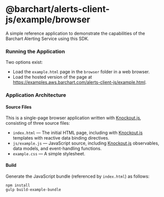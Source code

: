 # @barchart/alerts-client-js/example/browser

A simple reference application to demonstrate the capabilities of the Barchart Alerting Service using this SDK.

### Running the Application

Two options exist:

* Load the `example.html` page in the `browser` folder in a web browser.
* Load the hosted version of the page at https://examples.aws.barchart.com/alerts-client-js/example.html.

### Application Architecture

#### Source Files

This is a single-page browser application written with [Knockout.js](https://knockoutjs.com/), consisting of three source files:

* `index.html` — The initial HTML page, including with [Knockout.js](https://knockoutjs.com/) templates with reactive data binding directives.
* `js/example.js` — JavaScript source, including [Knockout.js](https://knockoutjs.com/) observables, data models, and event-handling functions.
* `example.css` — A simple stylesheet.

#### Build

Generate the JavaScript bundle (referenced by `index.html`) as follows:

```shell
npm install
gulp build-example-bundle
```
